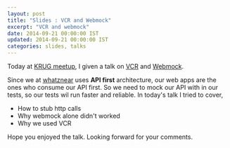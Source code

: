 ```yaml
---
layout: post
title: "Slides : VCR and Webmock"
excerpt: "VCR and webmock"
date: 2014-09-21 00:00:00 IST
updated: 2014-09-21 00:00:00 IST
categories: slides, talks
---
```


Today at [KRUG meetup](http://krug.github.io/posts/sep-2014-kochi-meetup/), 
I given a talk on [VCR](https://github.com/vcr/vcr) and [Webmock](https://github.com/bblimke/webmock).

Since we at [whatznear](http://whatznear.com/) uses **API first** architecture, our web apps are the ones who consume our API first. So we need to mock our API with in our tests, so our tests wil run faster and reliable. In today's talk I tried to cover,

* How to stub http calls
* Why webmock alone didn't worked
* Why we used VCR

<script async class="speakerdeck-embed" data-id="89af89f022080132317f76af556e37c5" data-ratio="1.29456384323641" src="//speakerdeck.com/assets/embed.js"></script> 

Hope you enjoyed the talk.
Looking forward for your comments.